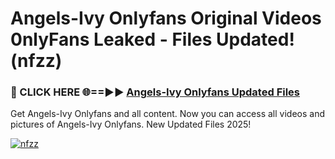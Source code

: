 # Angels-Ivy Onlyfans Original Videos 0nlyFans Leaked - Files Updated! (nfzz)

<h3>🔴 CLICK HERE 🌐==►► <a href="https://tinyurl.com/ehrbuxhb" rel="nofollow">Angels-Ivy Onlyfans Updated Files</a></h3>

Get Angels-Ivy Onlyfans and all content. Now you can access all videos and pictures of Angels-Ivy Onlyfans. New Updated Files 2025!

[![nfzz](https://i.imgur.com/lVYEuWS.gif)](https://tinyurl.com/ehrbuxhb)
